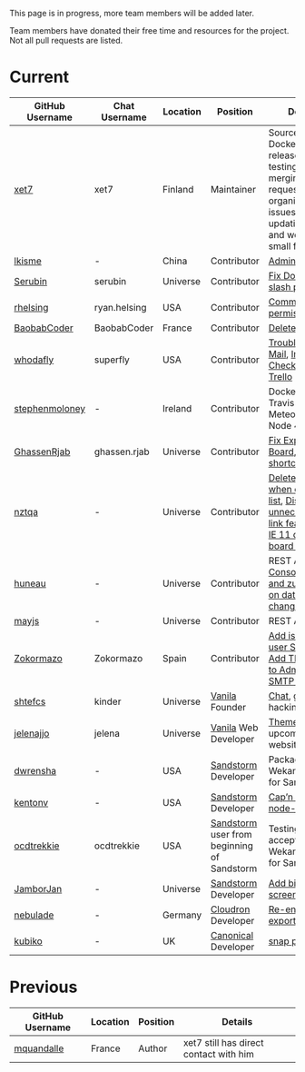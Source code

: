 This page is in progress, more team members will be added later.

Team members have donated their free time and resources for the project. Not all pull requests are listed.

# Current

GitHub Username | Chat Username | Location | Position | Details
------------ | ------------- | ------------ | ------------ | ------------
[xet7](https://github.com/xet7) | xet7 | Finland | Maintainer | Source and Docker releases, testing and merging pull requests, organizing issues, updating wiki and website, small features
[lkisme](https://github.com/lkisme) | - | China | Contributor | [Admin Panel](https://github.com/wekan/wekan/pull/871)
[Serubin](https://github.com/Serubin) | serubin | Universe | Contributor | [Fix Double slash problem](https://github.com/wekan/wekan/pull/932)
[rhelsing](https://github.com/rhelsing) | ryan.helsing | USA | Contributor | [Comment permissions](https://github.com/wekan/wekan/pull/1008)
[BaobabCoder](https://github.com/BaobabCoder) | BaobabCoder | France | Contributor | [Delete List](https://github.com/wekan/wekan/pull/1050)
[whodafly](https://github.com/whodafly) | superfly | USA | Contributor | [Troubleshooting Mail](https://github.com/wekan/wekan/wiki/Troubleshooting-Mail), [Import Checklists from Trello](https://github.com/wekan/wekan/pull/894)
[stephenmoloney](https://github.com/stephenmoloney) | - | Ireland | Contributor | Dockerfile and Travis config, Meteor 1.4 and Node 4.x port
[GhassenRjab](https://github.com/GhassenRjab) | ghassen.rjab | Universe | Contributor | [Fix Export Board](https://github.com/wekan/wekan/pull/1067), [Fix "W" shortcut](https://github.com/wekan/wekan/pull/1066)
[nztqa](https://github.com/nztqa) | - | Universe | Contributor | [Delete card when deleting list](https://github.com/wekan/wekan/pull/1054), [Disable unnecessary link feature](https://github.com/wekan/wekan/pull/1042), [Fix IE 11 drag board to scroll](https://github.com/wekan/wekan/pull/1052)
[huneau](https://github.com/huneau) | - | Universe | Contributor | REST API, [Console, file, and zulip logger on database changes](https://github.com/wekan/wekan/pull/1010)
[mayjs](https://github.com/mayjs) | - | Universe | Contributor | REST API
[Zokormazo](https://github.com/Zokormazo) | Zokormazo | Spain | Contributor | [Add isAdmin to user Schema](https://github.com/wekan/wekan/pull/970), [Add TLS toggle to Admin Panel SMTP setting](https://github.com/wekan/wekan/pull/960)
[shtefcs](https://github.com/shtefcs) | kinder | Universe | [Vanila](https://vanila.io) Founder | [Chat](https://chat.vanila.io/channel/wekan), growth hacking
[jelenajjo](https://github.com/jelenajjo) | jelena | Universe | [Vanila](https://vanila.io) Web Developer |  [Themes](https://github.com/wekan/wekan/issues/781), upcoming new website
[dwrensha](https://github.com/dwrensha) | - | USA | [Sandstorm](https://sandstorm.io) Developer | Packaging Wekan releases for Sandstorm
[kentonv](https://github.com/kentonv) | - | USA | [Sandstorm](https://sandstorm.io) Developer | [Cap’n Proto](https://capnproto.org) and [node-capnp](https://github.com/kentonv/node-capnp)
[ocdtrekkie](https://github.com/dwrensha) | ocdtrekkie | USA | [Sandstorm](https://sandstorm.io) user from beginning of Sandstorm | Testing and accepting Wekan releases for Sandstorm
[JamborJan](https://github.com/JamborJan) | - | Universe | [Sandstorm](https://sandstorm.io) Developer | [Add bigger screenshots](https://github.com/wekan/wekan/pull/940)
[nebulade](https://github.com/nebulade) | - | Germany | [Cloudron](https://cloudron.io) Developer | [Re-enable export](https://github.com/wekan/wekan/pull/1059)
[kubiko](https://github.com/kubiko) | - | UK | [Canonical](https://www.canonical.com) Developer | [snap package](https://github.com/wekan/wekan-snap)

# Previous

GitHub Username | Location | Position | Details
------------ | ------------- | ------------ | ------------
[mquandalle](https://github.com/mquandalle) | France | Author | xet7 still has direct contact with him